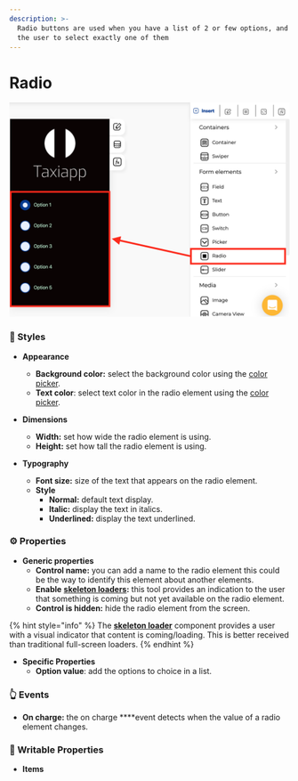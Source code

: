 ```yaml
---
description: >-
  Radio buttons are used when you have a list of 2 or few options, and you want
  the user to select exactly one of them
---
```


# Radio

![](../../../.gitbook/assets/captura-de-pantalla-2020-02-07-a-la-s-9.43.22.png)



### 🎨 Styles 

* **Appearance**

  * **Background color:** select the background color using the [color picker](../../styles/color-picker.md).
  * **Text color**: select text color in the radio element using the [color picker](../../styles/color-picker.md).

* **Dimensions**

  * **Width:** set how wide the radio element is using.
  * **Height:** set how tall the radio element is using.

* **Typography**
  * **Font size:** size of the text that appears on the radio element.
  * **Style**
    * **Normal:** default text display.
    * **Italic:** display the text in italics.
    * **Underlined:** display the text underlined.

### ⚙ Properties

* **Generic properties**
  * **Control name:** you can add a name to the radio element this could be the way to identify this element about another elements.
  * **Enable** [**skeleton loaders**](../../styles/skeleton-loader.md)**:** this tool provides an indication to the user that something is coming but not yet available on the radio element.
  * **Control is hidden:** hide the radio element from the screen.

{% hint style="info" %}
The [**skeleton loader**](../../styles/skeleton-loader.md) component provides a user with a visual indicator that content is coming/loading. This is better received than traditional full-screen loaders.
{% endhint %}

* **Specific Properties**
  * **Option value**: add the options to choice in a list.

### 👆 Events

* **On charge:** the on charge ****event detects when the value of a radio element changes. 

### 📝 Writable Properties

* **Items**

